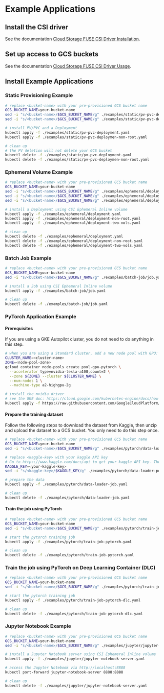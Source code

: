 <!-- 
Copyright 2018 The Kubernetes Authors.
Copyright 2022 Google LLC

Licensed under the Apache License, Version 2.0 (the "License");
you may not use this file except in compliance with the License.
You may obtain a copy of the License at

    https://www.apache.org/licenses/LICENSE-2.0

Unless required by applicable law or agreed to in writing, software
distributed under the License is distributed on an "AS IS" BASIS,
WITHOUT WARRANTIES OR CONDITIONS OF ANY KIND, either express or implied.
See the License for the specific language governing permissions and
limitations under the License.
-->

# Example Applications

## Install the CSI driver

See the documentation [Cloud Storage FUSE CSI Driver Installation](../docs/installation.md).

## Set up access to GCS buckets

See the documentation [Cloud Storage FUSE CSI Driver Usage](../docs/usage.md#set-up-access-to-gcs-buckets-via-gke-workload-identity).

## Install Example Applications

### Static Provisioning Example

```bash
# replace <bucket-name> with your pre-provisioned GCS bucket name
GCS_BUCKET_NAME=your-bucket-name
sed -i "s/<bucket-name>/$GCS_BUCKET_NAME/g" ./examples/static/pv-pvc-deployment.yaml
sed -i "s/<bucket-name>/$GCS_BUCKET_NAME/g" ./examples/static/pv-pvc-deploymen-non-root.yaml

# install PV/PVC and a Deployment
kubectl apply -f ./examples/static/pv-pvc-deployment.yaml
kubectl apply -f ./examples/static/pv-pvc-deploymen-non-root.yaml

# clean up
# the PV deletion will not delete your GCS bucket
kubectl delete -f ./examples/static/pv-pvc-deployment.yaml
kubectl delete -f ./examples/static/pv-pvc-deploymen-non-root.yaml
```

### Ephemeral Volume Example

```bash
# replace <bucket-name> with your pre-provisioned GCS bucket name
GCS_BUCKET_NAME=your-bucket-name
sed -i "s/<bucket-name>/$GCS_BUCKET_NAME/g" ./examples/ephemeral/deployment.yaml
sed -i "s/<bucket-name>/$GCS_BUCKET_NAME/g" ./examples/ephemeral/deployment-non-root.yaml
sed -i "s/<bucket-name>/$GCS_BUCKET_NAME/g" ./examples/ephemeral/deployment-two-vols.yaml

# install a Deployment using CSI Ephemeral Inline volume
kubectl apply -f ./examples/ephemeral/deployment.yaml
kubectl apply -f ./examples/ephemeral/deployment-non-root.yaml
kubectl apply -f ./examples/ephemeral/deployment-two-vols.yaml

# clean up
kubectl delete -f ./examples/ephemeral/deployment.yaml
kubectl delete -f ./examples/ephemeral/deployment-non-root.yaml
kubectl delete -f ./examples/ephemeral/deployment-two-vols.yaml
```

### Batch Job Example

```bash
# replace <bucket-name> with your pre-provisioned GCS bucket name
GCS_BUCKET_NAME=your-bucket-name
sed -i "s/<bucket-name>/$GCS_BUCKET_NAME/g" ./examples/batch-job/job.yaml

# install a Job using CSI Ephemeral Inline volume
kubectl apply -f ./examples/batch-job/job.yaml

# clean up
kubectl delete -f ./examples/batch-job/job.yaml
```

### PyTorch Application Example

#### Prerequisites

If you are using a GKE Autopilot cluster, you do not need to do anything in this step.

```bash
# when you are using a Standard cluster, add a new node pool with GPU:
CLUSTER_NAME=<cluster-name>
ZONE=<node-pool-zone>
gcloud container node-pools create pool-gpu-pytorch \
  --accelerator type=nvidia-tesla-a100,count=2 \
  --zone ${ZONE} --cluster ${CLUSTER_NAME} \
  --num-nodes 1 \
  --machine-type a2-highgpu-2g

# install the nvidia driver
# see the GKE doc: https://cloud.google.com/kubernetes-engine/docs/how-to/gpus#installing_drivers
kubectl apply -f https://raw.githubusercontent.com/GoogleCloudPlatform/container-engine-accelerators/master/nvidia-driver-installer/cos/daemonset-preloaded.yaml
```

#### Prepare the training dataset

Follow the following steps to download the dataset from Kaggle, then unzip and upload the dataset to a GCS bucket. You only need to do this step once.

```bash
# replace <bucket-name> with your pre-provisioned GCS bucket name
GCS_BUCKET_NAME=your-bucket-name
sed -i "s/<bucket-name>/$GCS_BUCKET_NAME/g" ./examples/pytorch/data-loader-job.yaml

# replace <kaggle-key> with your kaggle API key
# Go to https://www.kaggle.com/docs/api to get your kaggle API key. The format is {"username":"xxx","key":"xxx"}.
KAGGLE_KEY=<your-kaggle-key>
sed -i "s/<kaggle-key>/$KAGGLE_KEY/g" ./examples/pytorch/data-loader-pod.yaml

# prepare the data
kubectl apply -f ./examples/pytorch/data-loader-job.yaml

# clean up
kubectl delete -f ./examples/pytorch/data-loader-job.yaml
```

#### Train the job using PyTorch

```bash
# replace <bucket-name> with your pre-provisioned GCS bucket name
GCS_BUCKET_NAME=your-bucket-name
sed -i "s/<bucket-name>/$GCS_BUCKET_NAME/g" ./examples/pytorch/train-job-pytorch.yaml

# start the pytorch training job
kubectl apply -f ./examples/pytorch/train-job-pytorch.yaml

# clean up
kubectl delete -f ./examples/pytorch/train-job-pytorch.yaml
```

### Train the job using PyTorch on Deep Learning Container (DLC)

```bash
# replace <bucket-name> with your pre-provisioned GCS bucket name
GCS_BUCKET_NAME=your-bucket-name
sed -i "s/<bucket-name>/$GCS_BUCKET_NAME/g" ./examples/pytorch/train-job-pytorch-dlc.yaml

# start the pytorch training job
kubectl apply -f ./examples/pytorch/train-job-pytorch-dlc.yaml

# clean up
kubectl delete -f ./examples/pytorch/train-job-pytorch-dlc.yaml
```

### Jupyter Notebook Example

```bash
# replace <bucket-name> with your pre-provisioned GCS bucket name
GCS_BUCKET_NAME=your-bucket-name
sed -i "s/<bucket-name>/$GCS_BUCKET_NAME/g" ./examples/jupyter/jupyter-notebook-server.yaml

# install a Jupyter Notebook server using CSI Ephemeral Inline volume
kubectl apply -f ./examples/jupyter/jupyter-notebook-server.yaml

# access the Jupyter Notebook via http://localhost:8888
kubectl port-forward jupyter-notebook-server 8888:8888

# clean up
kubectl delete -f ./examples/jupyter/jupyter-notebook-server.yaml
```
